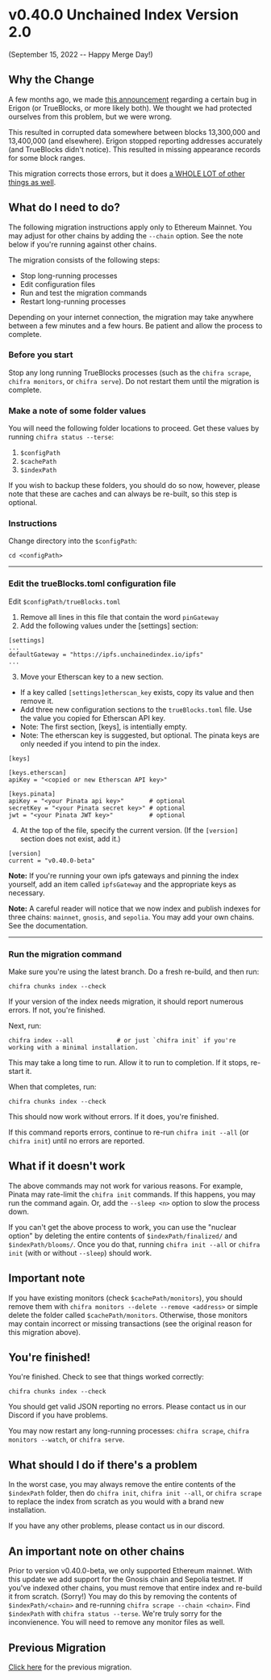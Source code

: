 # v0.40.0 Unchained Index Version 2.0

(September 15, 2022 -- Happy Merge Day!)

## Why the Change

A few months ago, we made [this announcement](https://discord.com/channels/570963863428661248/904527518948806686/955114745369854044)
regarding a certain bug in Erigon (or TrueBlocks, or more likely both). We thought we had protected ourselves from this problem,
but we were wrong.

This resulted in corrupted data somewhere between blocks 13,300,000 and 13,400,000 (and elsewhere).  Erigon stopped
reporting addresses accurately (and TrueBlocks didn't notice). This resulted in missing appearance records for
some block ranges.

This migration corrects those errors, but it does [a WHOLE LOT of other things as well](../../../CHANGES.md).

## What do I need to do?

The following migration instructions apply only to Ethereum Mainnet. You may adjust for other chains by adding the `--chain` option. See the note
below if you're running against other chains.

The migration consists of the following steps:

- Stop long-running processes
- Edit configuration files
- Run and test the migration commands
- Restart long-running processes

Depending on your internet connection, the migration may take anywhere between a few minutes and a few hours. Be patient and allow the process to complete.

### Before you start

Stop any long running TrueBlocks processes (such as the `chifra scrape`, `chifra monitors`, or `chifra serve`). Do not restart them until the migration is complete.

### Make a note of some folder values

You will need the following folder locations to proceed. Get these values by running `chifra status --terse`:

1. `$configPath`
2. `$cachePath`
3. `$indexPath`

If you wish to backup these folders, you should do so now, however, please note that these are caches and can always be re-built, so this step is optional.

### Instructions

Change directory into the `$configPath`:

```
cd <configPath>
```

----
### Edit the trueBlocks.toml configuration file

Edit `$configPath/trueBlocks.toml`

1. Remove all lines in this file that contain the word `pinGateway`
2. Add the following values under the [settings] section:

```[toml]
[settings]
...
defaultGateway = "https://ipfs.unchainedindex.io/ipfs"
...
```

3. Move your Etherscan key to a new section.
  - If a key called `[settings]etherscan_key` exists, copy its value and then remove it.
  - Add three new configuration sections to the `trueBlocks.toml` file. Use the value you copied for Etherscan API key.
  - Note: The first section, [keys], is intentially empty.
  - Note: The etherscan key is suggested, but optional. The pinata keys are only needed if you intend to pin the index.

```
[keys]

[keys.etherscan]
apiKey = "<copied or new Etherscan API key>"

[keys.pinata]
apiKey = "<your Pinata api key>"       # optional
secretKey = "<your Pinata secret key>" # optional
jwt = "<your Pinata JWT key>"          # optional
```

4. At the top of the file, specify the current version. (If the `[version]` section does not exist, add it.)

```[toml]
[version]
current = "v0.40.0-beta"
```

**Note:** If you're running your own ipfs gateways and pinning the index yourself, add an item called `ipfsGateway` and the appropriate keys as necessary.

**Note:** A careful reader will notice that we now index and publish indexes for three chains: `mainnet`, `gnosis`, and `sepolia`. You may add your own chains. See the documentation.

----
### Run the migration command

Make sure you're using the latest branch. Do a fresh re-build, and then run:

```
chifra chunks index --check
```

If your version of the index needs migration, it should report numerous errors. If not, you're finished.

Next, run:

```
chifra index --all            # or just `chifra init` if you're working with a minimal installation.
```

This may take a long time to run. Allow it to run to completion. If it stops, re-start it.

When that completes, run:

```
chifra chunks index --check
```

This should now work without errors. If it does, you're finished.

If this command reports errors, continue to re-run `chifra init --all` (or `chifra init`) until no errors are reported.

## What if it doesn't work

The above commands may not work for various reasons. For example, Pinata may rate-limit the `chifra init` commands. If this happens, you may run the command again. Or, add the `--sleep <n>` option to slow the process down.

If you can't get the above process to work, you can use the "nuclear option" by deleting the entire contents of `$indexPath/finalized/` and `$indexPath/blooms/`. Once you do that, running `chifra init --all` or `chifra init` (with or without `--sleep`) should work.

## Important note

If you have existing monitors (check `$cachePath/monitors`), you should remove them with `chifra monitors --delete --remove <address>` or simple delete the folder called `$cachePath/monitors`. Otherwise, those monitors may contain incorrect or missing transactions (see the original reason for this migration above).

## You're finished!

You're finished. Check to see that things worked correctly:

```[bash]
chifra chunks index --check
```

You should get valid JSON reporting no errors. Please contact us in our Discord if you have problems.

You may now restart any long-running processes: `chifra scrape`, `chifra monitors --watch`, or `chifra serve`.

## What should I do if there's a problem

In the worst case, you may always remove the entire contents of the `$indexPath` folder, then do `chifra init`, `chifra init --all`, or `chifra scrape` to replace the index from scratch as you would with a brand new installation.

If you have any other problems, please contact us in our discord.

## An important note on other chains

Prior to version v0.40.0-beta, we only supported Ethereum mainnet. With this update we add support for the Gnosis chain and Sepolia testnet. If you've indexed other chains, you must remove that entire index and re-build it from scratch. (Sorry!) You may do this by removing the contents of `$indexPath/<chain>` and re-running `chifra scrape --chain <chain>`. Find `$indexPath` with `chifra status --terse`. We're truly sorry for the inconvienence. You will need to remove any monitor files as well.

## Previous Migration

[Click here](./README-v0.30.0.md) for the previous migration.
